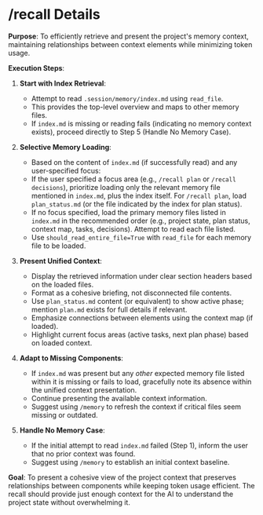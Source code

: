 # /recall Details

**Purpose**: To efficiently retrieve and present the project's memory context, maintaining relationships between context elements while minimizing token usage.

**Execution Steps**:

1.  **Start with Index Retrieval**:
    * Attempt to read `.session/memory/index.md` using `read_file`.
    * This provides the top-level overview and maps to other memory files.
    * If `index.md` is missing or reading fails (indicating no memory context exists), proceed directly to Step 5 (Handle No Memory Case).

2.  **Selective Memory Loading**:
    * Based on the content of `index.md` (if successfully read) and any user-specified focus:
    * If the user specified a focus area (e.g., `/recall plan` or `/recall decisions`), prioritize loading only the relevant memory file mentioned in `index.md`, plus the index itself. For `/recall plan`, load `plan_status.md` (or the file indicated by the index for plan status).
    * If no focus specified, load the primary memory files listed in `index.md` in the recommended order (e.g., project state, plan status, context map, tasks, decisions). Attempt to read each file listed.
    * Use `should_read_entire_file=True` with `read_file` for each memory file to be loaded.

3.  **Present Unified Context**:
    * Display the retrieved information under clear section headers based on the loaded files.
    * Format as a cohesive briefing, not disconnected file contents.
    * Use `plan_status.md` content (or equivalent) to show active phase; mention `plan.md` exists for full details if relevant.
    * Emphasize connections between elements using the context map (if loaded).
    * Highlight current focus areas (active tasks, next plan phase) based on loaded context.

4.  **Adapt to Missing Components**:
    * If `index.md` was present but any *other* expected memory file listed within it is missing or fails to load, gracefully note its absence within the unified context presentation.
    * Continue presenting the available context information.
    * Suggest using `/memory` to refresh the context if critical files seem missing or outdated.

5.  **Handle No Memory Case**:
    * If the initial attempt to read `index.md` failed (Step 1), inform the user that no prior context was found.
    * Suggest using `/memory` to establish an initial context baseline.

**Goal**: To present a cohesive view of the project context that preserves relationships between components while keeping token usage efficient. The recall should provide just enough context for the AI to understand the project state without overwhelming it. 